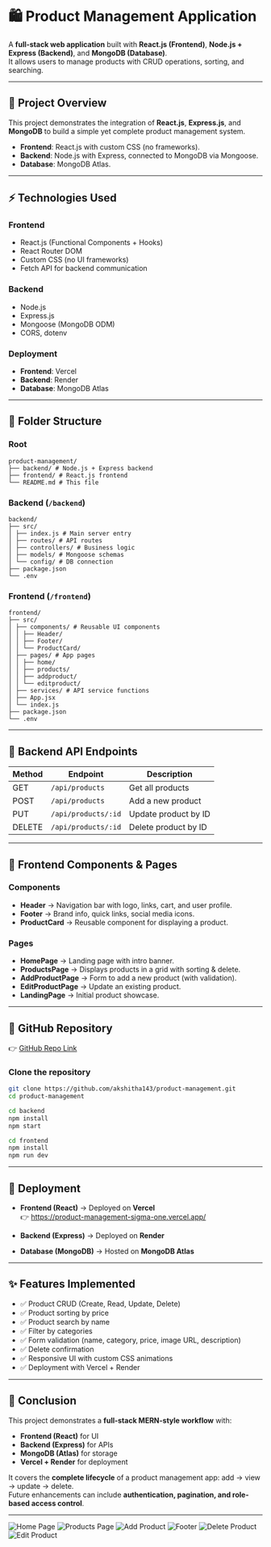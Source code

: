 # 🛍️ Product Management Application

A **full-stack web application** built with **React.js (Frontend)**, **Node.js + Express (Backend)**, and **MongoDB (Database)**.  
It allows users to manage products with CRUD operations, sorting, and searching.

---

## 🚀 Project Overview
This project demonstrates the integration of **React.js**, **Express.js**, and **MongoDB** to build a simple yet complete product management system.  

- **Frontend**: React.js with custom CSS (no frameworks).  
- **Backend**: Node.js with Express, connected to MongoDB via Mongoose.  
- **Database**: MongoDB Atlas.  

---

## ⚡ Technologies Used

### Frontend
- React.js (Functional Components + Hooks)
- React Router DOM
- Custom CSS (no UI frameworks)
- Fetch API for backend communication

### Backend
- Node.js
- Express.js
- Mongoose (MongoDB ODM)
- CORS, dotenv

### Deployment
- **Frontend**: Vercel  
- **Backend**: Render  
- **Database**: MongoDB Atlas  

---

## 📂 Folder Structure

### Root
```
product-management/
├── backend/ # Node.js + Express backend
├── frontend/ # React.js frontend
└── README.md # This file
```

### Backend (`/backend`)
```
backend/
├── src/
│ ├── index.js # Main server entry
│ ├── routes/ # API routes
│ ├── controllers/ # Business logic
│ ├── models/ # Mongoose schemas
│ └── config/ # DB connection
├── package.json
└── .env
```

### Frontend (`/frontend`)
```
frontend/
├── src/
│ ├── components/ # Reusable UI components
│ │ ├── Header/
│ │ ├── Footer/
│ │ └── ProductCard/
│ ├── pages/ # App pages
│ │ ├── home/
│ │ ├── products/
│ │ ├── addproduct/
│ │ └── editproduct/
│ ├── services/ # API service functions
│ ├── App.jsx
│ └── index.js
├── package.json
└── .env

```
---

## 📡 Backend API Endpoints

| Method | Endpoint             | Description            |
|--------|----------------------|------------------------|
| GET    | `/api/products`      | Get all products       |
| POST   | `/api/products`      | Add a new product      |
| PUT    | `/api/products/:id`  | Update product by ID   |
| DELETE | `/api/products/:id`  | Delete product by ID   |

---

## 🎨 Frontend Components & Pages

### Components
- **Header** → Navigation bar with logo, links, cart, and user profile.  
- **Footer** → Brand info, quick links, social media icons.  
- **ProductCard** → Reusable component for displaying a product.  

### Pages
- **HomePage** → Landing page with intro banner.  
- **ProductsPage** → Displays products in a grid with sorting & delete.  
- **AddProductPage** → Form to add a new product (with validation).  
- **EditProductPage** → Update an existing product.  
- **LandingPage** → Initial product showcase.  

---

## 🔗 GitHub Repository

👉 [GitHub Repo Link](https://github.com/akshitha143/product-management)

### Clone the repository
```bash
git clone https://github.com/akshitha143/product-management.git
cd product-management

cd backend
npm install
npm start

cd frontend
npm install
npm run dev   

```
---

## 🚀 Deployment

- **Frontend (React)** → Deployed on **Vercel**  
  👉 https://product-management-sigma-one.vercel.app/

- **Backend (Express)** → Deployed on **Render**  

- **Database (MongoDB)** → Hosted on **MongoDB Atlas**  

---

## ✨ Features Implemented

- ✅ Product CRUD (Create, Read, Update, Delete)  
- ✅ Product sorting by price  
- ✅ Product search by name  
- ✅ Filter by categories 
- ✅ Form validation (name, category, price, image URL, description)  
- ✅ Delete confirmation  
- ✅ Responsive UI with custom CSS animations  
- ✅ Deployment with Vercel + Render  

---

## 🏁 Conclusion

This project demonstrates a **full-stack MERN-style workflow** with:  

- **Frontend (React)** for UI  
- **Backend (Express)** for APIs  
- **MongoDB (Atlas)** for storage  
- **Vercel + Render** for deployment  

It covers the **complete lifecycle** of a product management app: add → view → update → delete.  
Future enhancements can include **authentication, pagination, and role-based access control**.  

---


![Home Page](https://github.com/akshitha143/product-management/blob/main/frontend/public/screenshorts/img1.png)
![Products Page](https://github.com/akshitha143/product-management/blob/main/frontend/public/screenshorts/img2.png)
![Add Product](https://github.com/akshitha143/product-management/blob/main/frontend/public/screenshorts/img3.png)
![Footer](https://github.com/akshitha143/product-management/blob/main/frontend/public/screenshorts/img4.png)
![Delete Product](https://github.com/akshitha143/product-management/blob/main/frontend/public/screenshorts/img5.png)
![Edit Product](https://github.com/akshitha143/product-management/blob/main/frontend/public/screenshorts/img6.png)

